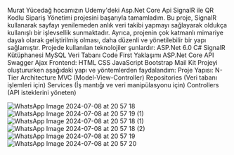 Murat Yücedağ hocamızın Udemy'deki Asp.Net Core Api SignalR ile QR Kodlu Sipariş Yönetimi projesini başarıyla tamamladım. Bu proje, SignalR kullanarak sayfayı yenilemeden anlık veri takibi yapmayı sağlayarak oldukça kullanışlı bir işlevsellik sunmaktadır. 
Ayrıca, projenin çok katmanlı mimariye dayalı olarak geliştirilmiş olması, daha düzenli ve yönetilebilir bir yapı sağlamıştır.
Projede kullanılan teknolojiler şunlardır:
ASP.Net 6.0 C#
SignalR Kütüphanesi
MySQL Veri Tabanı
Code First Yaklaşımı
ASP.Net Core API Swagger
Ajax
Frontend:
HTML
CSS
JavaScript
Bootstrap
Mail Kit
Projeyi oluştururken aşağıdaki yapı ve yöntemlerden faydalandım:
Proje Yapısı:
N-Tier Architecture
MVC (Model-View-Controller)
Repositories (Veri tabanı işlemleri için)
Services (İş mantığı ve veri manipülasyonu için)
Controllers (API isteklerini yöneten)


![WhatsApp Image 2024-07-08 at 20 57 18](https://github.com/user-attachments/assets/ccc0a4ae-9ea8-4ab1-8d5a-bf690709ab94)
![WhatsApp Image 2024-07-08 at 20 57 19 (1)](https://github.com/user-attachments/assets/03635030-7443-460e-9bb9-7ef7e508688c)
![WhatsApp Image 2024-07-08 at 20 57 18 (1)](https://github.com/user-attachments/assets/1aafcaff-7ec5-4cf1-a82d-edb6b09b8a47)
![WhatsApp Image 2024-07-08 at 20 57 18 (2)](https://github.com/user-attachments/assets/336fc411-aa00-49ed-96b5-d5c2b4c33590)
![WhatsApp Image 2024-07-08 at 20 57 19](https://github.com/user-attachments/assets/eb859f2c-c8e4-4cee-b5e2-32c8cc427ad7)
![WhatsApp Image 2024-07-08 at 20 57 20](https://github.com/user-attachments/assets/a61b8c7f-f758-40cb-80cf-b960308d4fc3)
